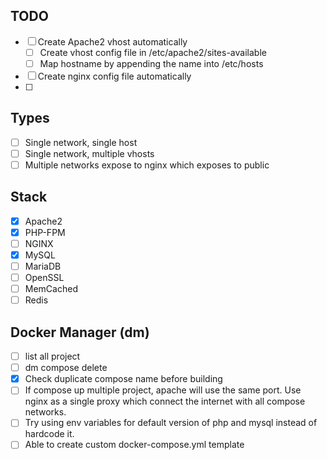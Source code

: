 

## TODO
- [ ] Create Apache2 vhost automatically
    - [ ] Create vhost config file in /etc/apache2/sites-available
    - [ ] Map hostname by appending the name into /etc/hosts
- [ ] Create nginx config file automatically
- [ ] 

## Types
- [ ] Single network, single host
- [ ] Single network, multiple vhosts
- [ ] Multiple networks expose to nginx which exposes to public

## Stack
- [x] Apache2
- [x] PHP-FPM
- [ ] NGINX
- [x] MySQL
- [ ] MariaDB
- [ ] OpenSSL
- [ ] MemCached
- [ ] Redis

## Docker Manager (dm)
- [ ] list all project
- [ ] dm compose delete <compose-name>
- [x] Check duplicate compose name before building
- [ ] If compose up multiple project, apache will use the same port. Use nginx as a single proxy which connect the internet with all compose networks.
- [ ] Try using env variables for default version of php and mysql instead of hardcode it.
- [ ] Able to create custom docker-compose.yml template